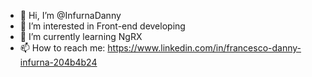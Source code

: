 - 👋 Hi, I’m @InfurnaDanny
- 👀 I’m interested in Front-end developing
- 🌱 I’m currently learning NgRX
- 📫 How to reach me: https://www.linkedin.com/in/francesco-danny-infurna-204b4b24
